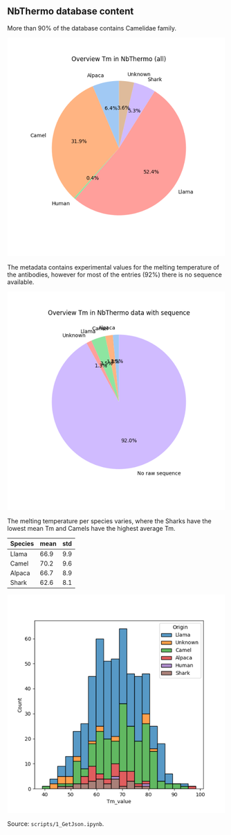 ## NbThermo database content

More than 90% of the database contains Camelidae family.

![](scripts/figures/1_overview_NbThermo_all.png)

The metadata contains experimental values for the melting temperature of the antibodies, however for most of the entries (92%) there is no sequence available.

![](scripts/figures/2_overview_NbThermo_withsequence.png)

The melting temperature per species varies, where the Sharks have the lowest mean Tm and Camels have the highest average Tm.

| Species | mean | std | 
|----------|----------|----------|
| Llama | 66.9 | 9.9 |
| Camel | 70.2 | 9.6 |
| Alpaca | 66.7 | 8.9 |
| Shark | 62.6 | 8.1 |

![](scripts/figures/3_overview_NbThermo_tm.png)

Source: `scripts/1_GetJson.ipynb`.